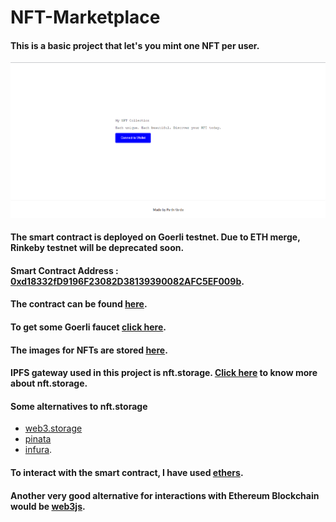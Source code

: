 # NFT-Marketplace
#### This is a basic project that let's you mint one NFT per user.

![This is a screenshot of dapp](/frontend/public/SS.png)

#### The smart contract is deployed on Goerli testnet. Due to ETH merge, Rinkeby testnet will be deprecated soon.
#### Smart Contract Address : [0xd18332fD9196F23082D38139390082AFC5EF009b](https://goerli.etherscan.io/address/0xd18332fD9196F23082D38139390082AFC5EF009b).
#### The contract can be found [here](https://github.com/ParthVarde/NFT-Marketplace/blob/main/hardhat-module/contracts/NFTMarketplace.sol).
#### To get some Goerli faucet [click here](https://goerlifaucet.com/).

#### The images for NFTs are stored [here](https://github.com/ParthVarde/NFT-Marketplace/tree/main/frontend/public/NFTs).
#### IPFS gateway used in this project is nft.storage. [Click here](https://nft.storage/) to know more about nft.storage.
#### Some alternatives to nft.storage 
- [web3.storage](https://web3.storage/)
- [pinata](https://www.pinata.cloud/)
- [infura](https://infura.io/).

#### To interact with the smart contract, I have used [ethers](https://docs.ethers.io/v5/).
#### Another very good alternative for interactions with Ethereum Blockchain would be [web3js](https://web3js.readthedocs.io/en/v1.8.0/).
